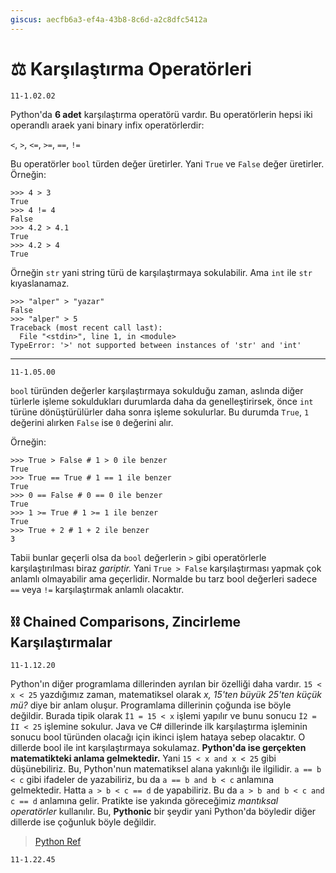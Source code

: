 ```yaml
---
giscus: aecfb6a3-ef4a-43b8-8c6d-a2c8dfc5412a
---
```


# ⚖️ Karşılaştırma Operatörleri

`11-1.02.02`

Python'da **6 adet** karşılaştırma operatörü vardır. Bu operatörlerin hepsi
iki operandlı araek yani binary infix operatörlerdir:

`<`, `>`, `<=`, `>=`, `==`, `!=`

Bu operatörler `bool` türden değer üretirler. Yani `True` ve `False` değer
üretirler. Örneğin:

```text
>>> 4 > 3
True
>>> 4 != 4
False
>>> 4.2 > 4.1
True
>>> 4.2 > 4
True
```

Örneğin `str` yani string türü de karşılaştırmaya sokulabilir. Ama `int` ile
`str` kıyaslanamaz.

```text
>>> "alper" > "yazar"
False
>>> "alper" > 5
Traceback (most recent call last):
  File "<stdin>", line 1, in <module>
TypeError: '>' not supported between instances of 'str' and 'int'
```

---

`11-1.05.00`

`bool` türünden değerler karşılaştırmaya sokulduğu zaman, aslında diğer türlerle
işleme sokuldukları durumlarda daha da genelleştirirsek, önce `int` türüne
dönüştürülürler daha sonra işleme sokulurlar. Bu durumda `True`, `1` değerini
alırken `False` ise `0` değerini alır.

Örneğin:

```text
>>> True > False # 1 > 0 ile benzer
True
>>> True == True # 1 == 1 ile benzer
True
>>> 0 == False # 0 == 0 ile benzer
True
>>> 1 >= True # 1 >= 1 ile benzer
True
>>> True + 2 # 1 + 2 ile benzer
3
```

Tabii bunlar geçerli olsa da `bool` değerlerin `>` gibi operatörlerle
karşılaştırılması biraz *gariptir.* Yani `True > False` karşılaştırması yapmak
çok anlamlı olmayabilir ama geçerlidir. Normalde bu tarz bool değerleri sadece
`==` veya `!=` karşılaştırmak anlamlı olacaktır.

## ⛓️ Chained Comparisons, Zincirleme Karşılaştırmalar

`11-1.12.20`

Python'ın diğer programlama dillerinden ayrılan bir özelliği daha vardır. `15 <
x < 25` yazdığımız zaman, matematiksel olarak *x, 15'ten büyük 25'ten küçük mü?*
diye bir anlam oluşur. Programlama dillerinin çoğunda ise böyle değildir. Burada
tipik olarak `İ1 = 15 < x` işlemi yapılır ve bunu sonucu `İ2 = İI < 25` işlemine
sokulur. Java ve C# dillerinde ilk karşılaştırma işleminin sonucu bool türünden
olacağı için ikinci işlem hataya sebep olacaktır. O dillerde bool ile int
karşılaştırmaya sokulamaz. **Python'da ise gerçekten matematikteki anlama
gelmektedir.** Yani `15 < x and x < 25` gibi düşünebiliriz. Bu, Python'nun
matematiksel alana yakınlığı ile ilgilidir. `a == b < c` gibi ifadeler de
yazabiliriz, bu da `a == b and b < c` anlamına gelmektedir. Hatta `a > b < c ==
d` de yapabiliriz. Bu da `a > b and b < c and c == d` anlamına gelir. Pratikte
ise yakında göreceğimiz *mantıksal operatörler* kullanılır. Bu, **Pythonic** bir
şeydir yani Python'da böyledir diğer dillerde ise çoğunluk böyle değildir.

> [Python Ref](https://docs.python.org/3/reference/expressions.html#comparisons)

`11-1.22.45`
